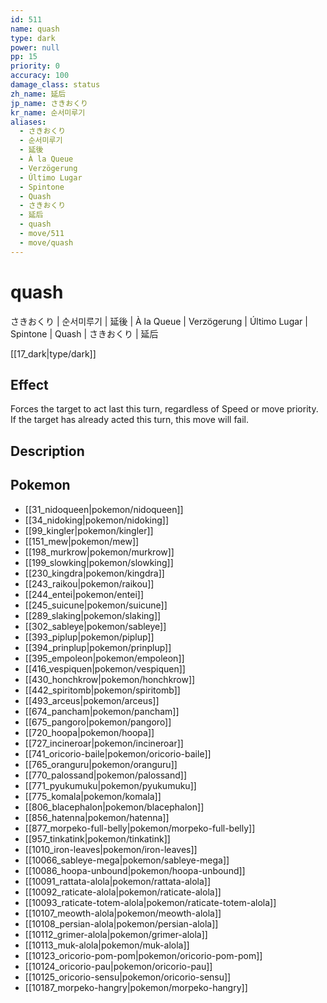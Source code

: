 ```yaml
---
id: 511
name: quash
type: dark
power: null
pp: 15
priority: 0
accuracy: 100
damage_class: status
zh_name: 延后
jp_name: さきおくり
kr_name: 순서미루기
aliases:
  - さきおくり
  - 순서미루기
  - 延後
  - À la Queue
  - Verzögerung
  - Último Lugar
  - Spintone
  - Quash
  - さきおくり
  - 延后
  - quash
  - move/511
  - move/quash
---
```

# quash
    
さきおくり | 순서미루기 | 延後 | À la Queue | Verzögerung | Último Lugar | Spintone | Quash | さきおくり | 延后

[[17_dark|type/dark]]

## Effect

Forces the target to act last this turn, regardless of Speed or move priority.  If the target has already acted this turn, this move will fail.

## Description



## Pokemon

- [[31_nidoqueen|pokemon/nidoqueen]]
- [[34_nidoking|pokemon/nidoking]]
- [[99_kingler|pokemon/kingler]]
- [[151_mew|pokemon/mew]]
- [[198_murkrow|pokemon/murkrow]]
- [[199_slowking|pokemon/slowking]]
- [[230_kingdra|pokemon/kingdra]]
- [[243_raikou|pokemon/raikou]]
- [[244_entei|pokemon/entei]]
- [[245_suicune|pokemon/suicune]]
- [[289_slaking|pokemon/slaking]]
- [[302_sableye|pokemon/sableye]]
- [[393_piplup|pokemon/piplup]]
- [[394_prinplup|pokemon/prinplup]]
- [[395_empoleon|pokemon/empoleon]]
- [[416_vespiquen|pokemon/vespiquen]]
- [[430_honchkrow|pokemon/honchkrow]]
- [[442_spiritomb|pokemon/spiritomb]]
- [[493_arceus|pokemon/arceus]]
- [[674_pancham|pokemon/pancham]]
- [[675_pangoro|pokemon/pangoro]]
- [[720_hoopa|pokemon/hoopa]]
- [[727_incineroar|pokemon/incineroar]]
- [[741_oricorio-baile|pokemon/oricorio-baile]]
- [[765_oranguru|pokemon/oranguru]]
- [[770_palossand|pokemon/palossand]]
- [[771_pyukumuku|pokemon/pyukumuku]]
- [[775_komala|pokemon/komala]]
- [[806_blacephalon|pokemon/blacephalon]]
- [[856_hatenna|pokemon/hatenna]]
- [[877_morpeko-full-belly|pokemon/morpeko-full-belly]]
- [[957_tinkatink|pokemon/tinkatink]]
- [[1010_iron-leaves|pokemon/iron-leaves]]
- [[10066_sableye-mega|pokemon/sableye-mega]]
- [[10086_hoopa-unbound|pokemon/hoopa-unbound]]
- [[10091_rattata-alola|pokemon/rattata-alola]]
- [[10092_raticate-alola|pokemon/raticate-alola]]
- [[10093_raticate-totem-alola|pokemon/raticate-totem-alola]]
- [[10107_meowth-alola|pokemon/meowth-alola]]
- [[10108_persian-alola|pokemon/persian-alola]]
- [[10112_grimer-alola|pokemon/grimer-alola]]
- [[10113_muk-alola|pokemon/muk-alola]]
- [[10123_oricorio-pom-pom|pokemon/oricorio-pom-pom]]
- [[10124_oricorio-pau|pokemon/oricorio-pau]]
- [[10125_oricorio-sensu|pokemon/oricorio-sensu]]
- [[10187_morpeko-hangry|pokemon/morpeko-hangry]]

